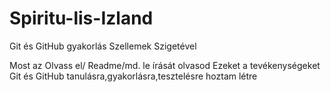 # Spiritu-lis-Izland
Git és GitHub gyakorlás Szellemek Szigetével

Most az Olvass el/ Readme/md. le írását olvasod
Ezeket a tevékenységeket Git és GitHub tanulásra,gyakorlásra,tesztelésre hoztam létre
